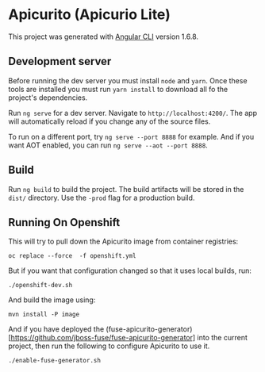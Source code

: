 # Apicurito (Apicurio Lite)

This project was generated with [Angular CLI](https://github.com/angular/angular-cli) version 1.6.8.

## Development server

Before running the dev server you must install `node` and `yarn`.  Once these tools are installed
you must run `yarn install` to download all fo the project's dependencies.

Run `ng serve` for a dev server. Navigate to `http://localhost:4200/`. The app will automatically 
reload if you change any of the source files.

To run on a different port, try `ng serve --port 8888` for example.  And if you want AOT enabled, 
you can run `ng serve --aot --port 8888`.

## Build

Run `ng build` to build the project. The build artifacts will be stored in the `dist/` directory. 
Use the `-prod` flag for a production build.


## Running On Openshift

This will try to pull down the Apicurito image from container registries:

    oc replace --force  -f openshift.yml

But if you want that configuration changed so that it uses local builds, run:

    ./openshift-dev.sh

And build the image using:

    mvn install -P image    

And if you have deployed the (fuse-apicurito-generator)[https://github.com/jboss-fuse/fuse-apicurito-generator] 
into the current project, then run the following to configure Apicurito to use it.

	./enable-fuse-generator.sh 

